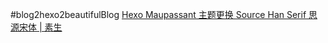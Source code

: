 #blog2hexo2beautifulBlog
[Hexo Maupassant 主题更换 Source Han Serif 思源宋体 | 素生](http://z.arlmy.me/posts/Hexo/Hexo_ChangeMainFont2SourceHanSerif.html)